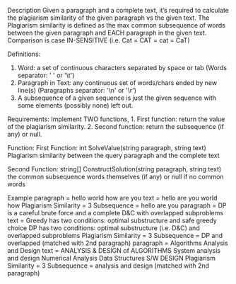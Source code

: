 Description
  Given a paragraph and a complete text, it’s required to calculate the plagiarism similarity of the
  given paragraph vs the given text. The Plagiarism similarity is defined as the max common
  subsequence of words between the given paragraph and EACH paragraph in the given text.
  Comparison is case IN-SENSITIVE (i.e. Cat = CAT = cat = CaT)

Definitions:
  1. Word: a set of continuous characters separated by space or tab (Words separator: ' ' or '\t')
  2. Paragraph in Text: any continuous set of words/chars ended by new line(s) (Paragraphs separator: '\n' or '\r')
  3. A subsequence of a given sequence is just the given sequence with some elements (possibly none) left out.

Requirements:
  Implement TWO functions,
    1. First function: return the value of the plagiarism similarity.
    2. Second function: return the subsequence (if any) or null.
   
Function:
  First Function:
    int SolveValue(string paragraph, string text)
    <returns>Plagiarism similarity between the query paragraph and the complete text

  Second Function:
    string[] ConstructSolution(string paragraph, string text)
    <returns>the common subsequence words themselves (if any) or null if no common words

Example
  paragraph = hello world how are you
  text = hello are you world how
  Plagiarism Similarity = 3
  Subsequence = hello are you
  paragraph = DP is a careful brute force and a complete D&C with overlapped subproblems
  text =
  Greedy has two conditions: optimal substructure and safe greedy choice
  DP has two conditions: optimal substructure (i.e. D&C) and overlapped subproblems
  Plagiarism Similarity = 3
  Subsequence = DP and overlapped (matched with 2nd paragraph)
  paragraph = Algorithms Analysis and Design
  text =
  ANALYSIS & DESIGN of ALGORITHMS
  System analysis and design
  Numerical Analysis
  Data Structures
  S/W DESIGN
  Plagiarism Similarity = 3
  Subsequence = analysis and design (matched with 2nd paragraph)
